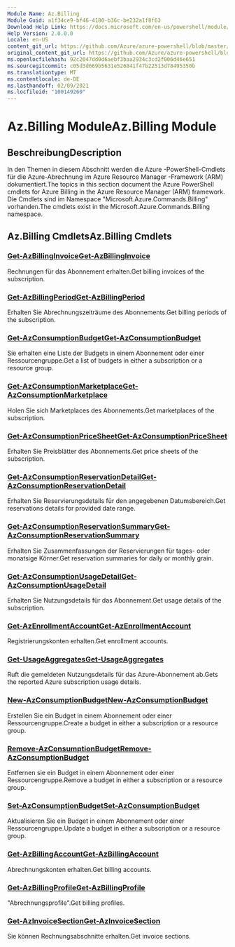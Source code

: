 ```yaml
---
Module Name: Az.Billing
Module Guid: a1f34ce9-bf46-4180-b36c-be232a1f8f63
Download Help Link: https://docs.microsoft.com/en-us/powershell/module/az.billing
Help Version: 2.0.0.0
Locale: en-US
content_git_url: https://github.com/Azure/azure-powershell/blob/master/src/Billing/Billing/help/Az.Billing.md
original_content_git_url: https://github.com/Azure/azure-powershell/blob/master/src/Billing/Billing/help/Az.Billing.md
ms.openlocfilehash: 92c2047dd0d6aebf3baa2934c3cd2f006d46e651
ms.sourcegitcommit: c05d3d669b5631e526841f47b22513d78495350b
ms.translationtype: MT
ms.contentlocale: de-DE
ms.lasthandoff: 02/09/2021
ms.locfileid: "100149260"
---
```

# <span data-ttu-id="9935f-101">Az.Billing Module</span><span class="sxs-lookup"><span data-stu-id="9935f-101">Az.Billing Module</span></span>
## <span data-ttu-id="9935f-102">Beschreibung</span><span class="sxs-lookup"><span data-stu-id="9935f-102">Description</span></span>
<span data-ttu-id="9935f-103">In den Themen in diesem Abschnitt werden die Azure -PowerShell-Cmdlets für die Azure-Abrechnung im Azure Resource Manager -Framework (ARM) dokumentiert.</span><span class="sxs-lookup"><span data-stu-id="9935f-103">The topics in this section document the Azure PowerShell cmdlets for Azure Billing in the Azure Resource Manager (ARM) framework.</span></span> <span data-ttu-id="9935f-104">Die Cmdlets sind im Namespace "Microsoft.Azure.Commands.Billing" vorhanden.</span><span class="sxs-lookup"><span data-stu-id="9935f-104">The cmdlets exist in the Microsoft.Azure.Commands.Billing namespace.</span></span>

## <span data-ttu-id="9935f-105">Az.Billing Cmdlets</span><span class="sxs-lookup"><span data-stu-id="9935f-105">Az.Billing Cmdlets</span></span>
### [<span data-ttu-id="9935f-106">Get-AzBillingInvoice</span><span class="sxs-lookup"><span data-stu-id="9935f-106">Get-AzBillingInvoice</span></span>](Get-AzBillingInvoice.md)
<span data-ttu-id="9935f-107">Rechnungen für das Abonnement erhalten.</span><span class="sxs-lookup"><span data-stu-id="9935f-107">Get billing invoices of the subscription.</span></span>

### [<span data-ttu-id="9935f-108">Get-AzBillingPeriod</span><span class="sxs-lookup"><span data-stu-id="9935f-108">Get-AzBillingPeriod</span></span>](Get-AzBillingPeriod.md)
<span data-ttu-id="9935f-109">Erhalten Sie Abrechnungszeiträume des Abonnements.</span><span class="sxs-lookup"><span data-stu-id="9935f-109">Get billing periods of the subscription.</span></span>

### [<span data-ttu-id="9935f-110">Get-AzConsumptionBudget</span><span class="sxs-lookup"><span data-stu-id="9935f-110">Get-AzConsumptionBudget</span></span>](Get-AzConsumptionBudget.md)
<span data-ttu-id="9935f-111">Sie erhalten eine Liste der Budgets in einem Abonnement oder einer Ressourcengruppe.</span><span class="sxs-lookup"><span data-stu-id="9935f-111">Get a list of budgets in either a subscription or a resource group.</span></span>

### [<span data-ttu-id="9935f-112">Get-AzConsumptionMarketplace</span><span class="sxs-lookup"><span data-stu-id="9935f-112">Get-AzConsumptionMarketplace</span></span>](Get-AzConsumptionMarketplace.md)
<span data-ttu-id="9935f-113">Holen Sie sich Marketplaces des Abonnements.</span><span class="sxs-lookup"><span data-stu-id="9935f-113">Get marketplaces of the subscription.</span></span>

### [<span data-ttu-id="9935f-114">Get-AzConsumptionPriceSheet</span><span class="sxs-lookup"><span data-stu-id="9935f-114">Get-AzConsumptionPriceSheet</span></span>](Get-AzConsumptionPriceSheet.md)
<span data-ttu-id="9935f-115">Erhalten Sie Preisblätter des Abonnements.</span><span class="sxs-lookup"><span data-stu-id="9935f-115">Get price sheets of the subscription.</span></span>

### [<span data-ttu-id="9935f-116">Get-AzConsumptionReservationDetail</span><span class="sxs-lookup"><span data-stu-id="9935f-116">Get-AzConsumptionReservationDetail</span></span>](Get-AzConsumptionReservationDetail.md)
<span data-ttu-id="9935f-117">Erhalten Sie Reservierungsdetails für den angegebenen Datumsbereich.</span><span class="sxs-lookup"><span data-stu-id="9935f-117">Get reservations details for provided date range.</span></span>

### [<span data-ttu-id="9935f-118">Get-AzConsumptionReservationSummary</span><span class="sxs-lookup"><span data-stu-id="9935f-118">Get-AzConsumptionReservationSummary</span></span>](Get-AzConsumptionReservationSummary.md)
<span data-ttu-id="9935f-119">Erhalten Sie Zusammenfassungen der Reservierungen für tages- oder monatsige Körner.</span><span class="sxs-lookup"><span data-stu-id="9935f-119">Get reservation summaries for daily or monthly grain.</span></span>

### [<span data-ttu-id="9935f-120">Get-AzConsumptionUsageDetail</span><span class="sxs-lookup"><span data-stu-id="9935f-120">Get-AzConsumptionUsageDetail</span></span>](Get-AzConsumptionUsageDetail.md)
<span data-ttu-id="9935f-121">Erhalten Sie Nutzungsdetails für das Abonnement.</span><span class="sxs-lookup"><span data-stu-id="9935f-121">Get usage details of the subscription.</span></span>

### [<span data-ttu-id="9935f-122">Get-AzEnrollmentAccount</span><span class="sxs-lookup"><span data-stu-id="9935f-122">Get-AzEnrollmentAccount</span></span>](Get-AzEnrollmentAccount.md)
<span data-ttu-id="9935f-123">Registrierungskonten erhalten.</span><span class="sxs-lookup"><span data-stu-id="9935f-123">Get enrollment accounts.</span></span>

### [<span data-ttu-id="9935f-124">Get-UsageAggregates</span><span class="sxs-lookup"><span data-stu-id="9935f-124">Get-UsageAggregates</span></span>](Get-UsageAggregates.md)
<span data-ttu-id="9935f-125">Ruft die gemeldeten Nutzungsdetails für das Azure-Abonnement ab.</span><span class="sxs-lookup"><span data-stu-id="9935f-125">Gets the reported Azure subscription usage details.</span></span>

### [<span data-ttu-id="9935f-126">New-AzConsumptionBudget</span><span class="sxs-lookup"><span data-stu-id="9935f-126">New-AzConsumptionBudget</span></span>](New-AzConsumptionBudget.md)
<span data-ttu-id="9935f-127">Erstellen Sie ein Budget in einem Abonnement oder einer Ressourcengruppe.</span><span class="sxs-lookup"><span data-stu-id="9935f-127">Create a budget in either a subscription or a resource group.</span></span>

### [<span data-ttu-id="9935f-128">Remove-AzConsumptionBudget</span><span class="sxs-lookup"><span data-stu-id="9935f-128">Remove-AzConsumptionBudget</span></span>](Remove-AzConsumptionBudget.md)
<span data-ttu-id="9935f-129">Entfernen sie ein Budget in einem Abonnement oder einer Ressourcengruppe.</span><span class="sxs-lookup"><span data-stu-id="9935f-129">Remove a budget in either a subscription or a resource group.</span></span>

### [<span data-ttu-id="9935f-130">Set-AzConsumptionBudget</span><span class="sxs-lookup"><span data-stu-id="9935f-130">Set-AzConsumptionBudget</span></span>](Set-AzConsumptionBudget.md)
<span data-ttu-id="9935f-131">Aktualisieren Sie ein Budget in einem Abonnement oder einer Ressourcengruppe.</span><span class="sxs-lookup"><span data-stu-id="9935f-131">Update a budget in either a subscription or a resource group.</span></span>

### [<span data-ttu-id="9935f-132">Get-AzBillingAccount</span><span class="sxs-lookup"><span data-stu-id="9935f-132">Get-AzBillingAccount</span></span>](Get-AzBillingAccount.md)
<span data-ttu-id="9935f-133">Abrechnungskonten erhalten.</span><span class="sxs-lookup"><span data-stu-id="9935f-133">Get billing accounts.</span></span>

### [<span data-ttu-id="9935f-134">Get-AzBillingProfile</span><span class="sxs-lookup"><span data-stu-id="9935f-134">Get-AzBillingProfile</span></span>](Get-AzBillingProfile.md)
<span data-ttu-id="9935f-135">"Abrechnungsprofile".</span><span class="sxs-lookup"><span data-stu-id="9935f-135">Get billing profiles.</span></span>

### [<span data-ttu-id="9935f-136">Get-AzInvoiceSection</span><span class="sxs-lookup"><span data-stu-id="9935f-136">Get-AzInvoiceSection</span></span>](Get-AzInvoiceSection.md)
<span data-ttu-id="9935f-137">Sie können Rechnungsabschnitte erhalten.</span><span class="sxs-lookup"><span data-stu-id="9935f-137">Get invoice sections.</span></span>


